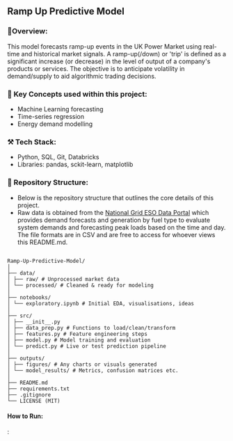 ## Ramp Up Predictive Model
### 📌Overview:
This model forecasts ramp-up events in the UK Power Market using real-time and historical market signals.  A ramp-up(/down) or 'trip' is defined as a significant increase (or decrease) in the level of output of a company's products or services. The objective is to anticipate volatility in demand/supply to aid algorithmic trading decisions.

### 🧠 Key Concepts used within this project:
- Machine Learning forecasting
- Time-series regression
- Energy demand modelling

### ⚒️ Tech Stack:
- Python, SQL, Git, Databricks
- Libraries: pandas,  sckit-learn, matplotlib

### 📂 Repository Structure:

- Below is the repository structure that outlines the core details of this project.
- Raw data is obtained from the [National Grid ESO Data Portal](https://data.nationalgrideso.com) which provides demand forecasts and generation by fuel type to evaluate system demands and forecasting peak loads based on the time and day. The file formats are in CSV and are free to access for whoever views this README.md.

```

Ramp-Up-Predictive-Model/
│
├── data/
│ ├── raw/ # Unprocessed market data
│ └── processed/ # Cleaned & ready for modeling
│
├── notebooks/
│ └── exploratory.ipynb # Initial EDA, visualisations, ideas
│
├── src/
│ ├── __init__.py
│ ├── data_prep.py # Functions to load/clean/transform
│ ├── features.py # Feature engineering steps
│ ├── model.py # Model training and evaluation
│ └── predict.py # Live or test prediction pipeline
│
├── outputs/
│ ├── figures/ # Any charts or visuals generated
│ └── model_results/ # Metrics, confusion matrices etc.
│
├── README.md
├── requirements.txt
├── .gitignore
└── LICENSE (MIT)

```

#### How to Run:

:
